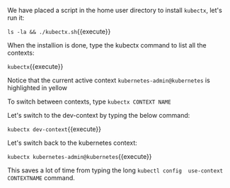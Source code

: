 We have placed a script in the home user directory to install `kubectx`, let's run it: 

`ls -la && ./kubectx.sh`{{execute}}

When the installion is done, type the kubectx command to list all the contexts:

`kubectx`{{execute}}

Notice that the current active context `kubernetes-admin@kubernetes` is highlighted in yellow

To switch between contexts, type  `kubectx CONTEXT NAME`

Let's switch to the dev-context by typing the below command:

`kubectx dev-context`{{execute}}

Let's switch back to the kubernetes context:
  
`kubectx kubernetes-admin@kubernetes`{{execute}}

This saves a lot of time from typing the long `kubectl config  use-context CONTEXTNAME` command.



